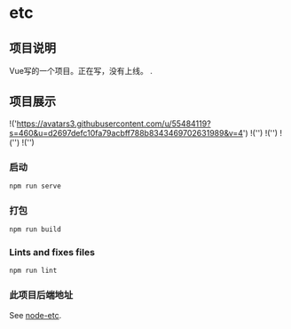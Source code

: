 # etc

## 项目说明

Vue写的一个项目。正在写，没有上线。
.

## 项目展示

!('https://avatars3.githubusercontent.com/u/55484119?s=460&u=d2697defc10fa79acbff788b8343469702631989&v=4')
!('')
!('')
!('')
!('')

### 启动

``` javascript
npm run serve
```

### 打包

``` javascript
npm run build
```

### Lints and fixes files

``` javascript
npm run lint
```

### 此项目后端地址

See [node-etc](https://github.com/rijianyunxi/node-etc).
